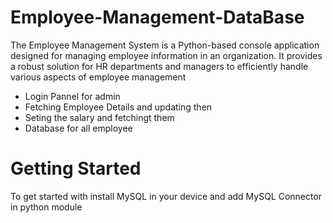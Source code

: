 # Employee-Management-DataBase
The Employee Management System is a Python-based console application designed for managing employee information in an organization. It provides a robust solution for HR departments and managers to efficiently handle various aspects of employee management
- Login Pannel for admin
- Fetching Employee Details and updating then
- Seting the salary and fetchingt them
- Database for all employee

# Getting Started
To get started with install MySQL in your device and add MySQL Connector in python module
